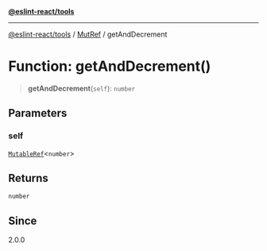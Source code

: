 [**@eslint-react/tools**](../../../README.md)

***

[@eslint-react/tools](../../../README.md) / [MutRef](../README.md) / getAndDecrement

# Function: getAndDecrement()

> **getAndDecrement**(`self`): `number`

## Parameters

### self

[`MutableRef`](../interfaces/MutableRef.md)\<`number`\>

## Returns

`number`

## Since

2.0.0
